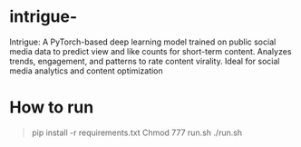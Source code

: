 # intrigue-
Intrigue: A PyTorch-based deep learning model trained on public social media data to predict view and like counts for short-term content. Analyzes trends, engagement, and patterns to rate content virality. Ideal for social media analytics and content optimization

# How to run
> pip install -r requirements.txt
> Chmod 777 run.sh
> ./run.sh


